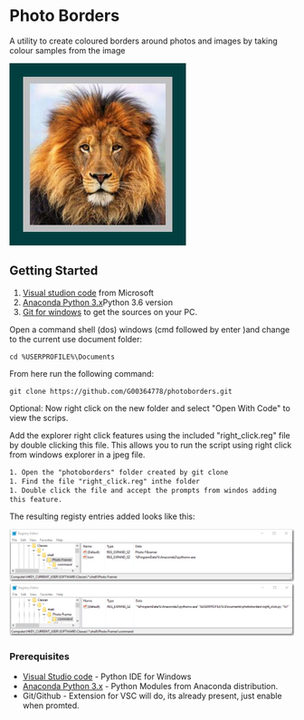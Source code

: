# Photo Borders

A utility to create coloured borders around photos and images by taking colour samples from the image

![Sample](samples/sample1.jpg)

## Getting Started

1. [Visual studion code](https://code.visualstudio.com/download) from Microsoft
1. [Anaconda Python 3.x](https://www.anaconda.com/download/)Python 3.6 version
1. [Git for windows](https://git-scm.com/download/win) to get the sources on your PC. 

Open a command shell (dos) windows (cmd followed by enter )and change to the current use document folder:

``` 
cd %USERPROFILE%\Documents
```

From here run the following command: 

```
git clone https://github.com/G00364778/photoborders.git
```

Optional: Now right click on the new folder and select "Open With Code" to view the scrips.

Add the explorer right click features using the included "right_click.reg" file by double clicking this file. 
This allows you to run the script using right click from windows explorer in a jpeg file.

```
1. Open the "photoborders" folder created by git clone
1. Find the file "right_click.reg" inthe folder
1. Double click the file and accept the prompts from windos adding this feature.
```
The resulting registy entries added looks like this:

![Registry Entry1](samples/regedits_1.JPG)
![Registry Entry2](samples/regedits_2.JPG)


### Prerequisites

* [Visual Studio code](https://code.visualstudio.com/download) - Python IDE for Windows
* [Anaconda Python 3.x](https://www.anaconda.com/download/) - Python Modules from Anaconda distribution. 
* Git/Github - Extension for VSC will do, its already present, just enable when promted.

<!--

```
Give examples
```

### Installing

A step by step series of examples that tell you have to get a development env running

Say what the step will be

```
Give the example
```

And repeat

```
until finished
```

End with an example of getting some data out of the system or using it for a little demo

## Running the tests

Explain how to run the automated tests for this system

### Break down into end to end tests

Explain what these tests test and why

```
Give an example
```

### And coding style tests

Explain what these tests test and why

```
Give an example
```

## Deployment

Add additional notes about how to deploy this on a live system

## Built With

* [Dropwizard](http://www.dropwizard.io/1.0.2/docs/) - The web framework used
* [Maven](https://maven.apache.org/) - Dependency Management
* [ROME](https://rometools.github.io/rome/) - Used to generate RSS Feeds

## Contributing

Please read [CONTRIBUTING.md](https://gist.github.com/PurpleBooth/b24679402957c63ec426) for details on our code of conduct, and the process for submitting pull requests to us.

## Versioning

We use [SemVer](http://semver.org/) for versioning. For the versions available, see the [tags on this repository](https://github.com/your/project/tags). 

## Authors

* **Billie Thompson** - *Initial work* - [PurpleBooth](https://github.com/PurpleBooth)

See also the list of [contributors](https://github.com/your/project/contributors) who participated in this project.

## License

This project is licensed under the MIT License - see the [LICENSE.md](LICENSE.md) file for details

## Acknowledgments

* Hat tip to anyone who's code was used
* Inspiration
* etc
-->
